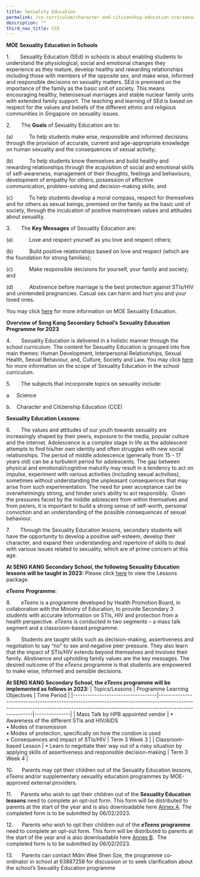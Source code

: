 ```yaml
---
title: Sexuality Education
permalink: /co-curriculum/character-and-citizenship-education-cce/sexuality-education/
description: ""
third_nav_title: CCE
---
```

**MOE Sexuality Education in Schools**

1.       Sexuality Education (SEd) in schools is about enabling students to understand the physiological, social and emotional changes they experience as they mature, develop healthy and rewarding relationships including those with members of the opposite sex, and make wise, informed and responsible decisions on sexuality matters. SEd is premised on the importance of the family as the basic unit of society. This means encouraging healthy, heterosexual marriages and stable nuclear family units with extended family support. The teaching and learning of SEd is based on respect for the values and beliefs of the different ethnic and religious communities in Singapore on sexuality issues.

2.       The **Goals** of Sexuality Education are to:

(a)           To help students make wise, responsible and informed decisions through the provision of accurate, current and age-appropriate knowledge on human sexuality and the consequences of sexual activity;

(b)           To help students know themselves and build healthy and rewarding relationships through the acquisition of social and emotional skills of self-awareness, management of their thoughts, feelings and behaviours, development of empathy for others, possession of effective communication, problem-solving and decision-making skills; and

(c)           To help students develop a moral compass, respect for themselves and for others as sexual beings, premised on the family as the basic unit of society, through the inculcation of positive mainstream values and attitudes about sexuality.

3.       The **Key Messages** of Sexuality Education are:

(a)           Love and respect yourself as you love and respect others;

(b)           Build positive relationships based on love and respect (which are the foundation for strong families);

(c)           Make responsible decisions for yourself, your family and society; and

(d)           Abstinence before marriage is the best protection against STIs/HIV and unintended pregnancies. Casual sex can harm and hurt you and your loved ones.

You may click [here](https://go.gov.sg/moe-sexuality-education) for more information on MOE Sexuality Education.
      

**Overview of Seng Kang Secondary** **School’s** **Sexuality Education Programme for 2023**

4.       Sexuality Education is delivered in a holistic manner through the school curriculum. The content for Sexuality Education is grouped into five main themes: Human Development, Interpersonal Relationships, Sexual Health, Sexual Behaviour, and, Culture, Society and Law. You may click [here](https://go.gov.sg/moe-sexuality-education-scope) for more information on the scope of Sexuality Education in the school curriculum.

5.       The subjects that incorporate topics on sexuality include:

a.    Science

b.    Character and Citizenship Education (CCE)

**Sexuality Education Lessons**:

6.       The values and attitudes of our youth towards sexuality are increasingly shaped by their peers, exposure to the media, popular culture and the internet. Adolescence is a complex stage in life as the adolescent attempts to find his/her own identity and often struggles with new social relationships. The period of middle adolescence (generally from 15 – 17 years old) can be a turbulent period for adolescents. The gap between physical and emotional/cognitive maturity may result in a tendency to act on impulse, experiment with various activities (including sexual activities), sometimes without understanding the unpleasant consequences that may arise from such experimentation. The need for peer acceptance can be overwhelmingly strong, and hinder one’s ability to act responsibly.  Given the pressures faced by the middle adolescent from within themselves and from pe/ers, it is important to build a strong sense of self-worth, personal conviction and an understanding of the possible consequences of sexual behaviour.

7.       Through the Sexuality Education lessons, secondary students will have the opportunity to develop a positive self-esteem, develop their character, and expand their understanding and repertoire of skills to deal with various issues related to sexuality, which are of prime concern at this age.

   **At SENG KANG Secondary School, the following Sexuality Education lessons will be taught in 2023:** Please click [here](/files/CCE/2023%20SEXUALITY%20EDUCATION%20LESSONS%20IN%20CCE%20.pdf) to view the Lessons package.

**_eTeens_** **Programme**:

8.       _eTeens_ is a programme developed by Health Promotion Board, in collaboration with the Ministry of Education, to provide Secondary 3 students with accurate information on STIs, HIV and protection from a health perspective. _eTeens_ is conducted in two segments – a mass talk segment and a classroom-based programme.

9.       Students are taught skills such as decision-making, assertiveness and negotiation to say “no” to sex and negative peer pressure. They also learn that the impact of STIs/HIV extends beyond themselves and involves their family. Abstinence and upholding family values are the key messages. The desired outcome of the _eTeens_ programme is that students are empowered to make wise, informed and sensible decisions.

**At SENG KANG Secondary School, the _eTeens_ programme will be implemented as follows in 2023:**
| Topics/Lessons                    | Programme Learning Objectives                                                                                                                                                       | Time Period   |
|-----------------------------------|-------------------------------------------------------------------------------------------------------------------------------------------------------------------------------------|---------------|
| Mass Talk by HPB appointed vendor | • Awareness of the different STIs and HIV/AIDS<br>• Modes of transmission<br>• Modes of protection, specifically on how the condom is used<br>• Consequences and impact of STIs/HIV | Term 3 Week 3 |
| Classroom-based Lesson            | • Learn to negotiate their way out of a risky situation by applying skills of assertiveness and responsible decision-making                                                         | Term 3 Week 4 |

10.      Parents may opt their children out of the Sexuality Education lessons, _eTeens_ and/or supplementary sexuality education programmes by MOE-approved external providers.

11.      Parents who wish to opt their children out of the **Sexuality Education lessons** need to complete an opt-out form. This form will be distributed to parents at the start of the year and is also downloadable here [Annex A](/files/CCE/2023%20SEd%20Annex%20A%20SEd%20Opt%20out%20Form.pdf). The completed form is to be submitted by 06/02/2023.

12.      Parents who wish to opt their children out of the **_eTeens_** **programme** need to complete an opt-out form. This form will be distributed to parents at the start of the year and is also downloadable here [Annex B](/files/CCE/2023%20SEd%20E%20Annex%20B%20Teens%20Programme%20and%20Opt%20out%20form.pdf).  The completed form is to be submitted by 06/02/2023.

13.      Parents can contact Mdm Wee Shen Sze, the programme co-ordinator in school at 63887258 for discussion or to seek clarification about the school’s Sexuality Education programme